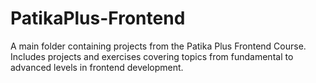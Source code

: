 # PatikaPlus-Frontend
 A main folder containing projects from the Patika Plus Frontend Course. Includes projects and exercises covering topics from fundamental to advanced levels in frontend development.
